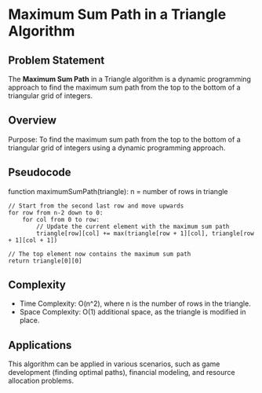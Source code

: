 # Maximum Sum Path in a Triangle Algorithm

## Problem Statement
The **Maximum Sum Path** in a Triangle algorithm is a dynamic programming approach to find the maximum sum path from the top to the bottom of a triangular grid of integers.

## Overview
Purpose: To find the maximum sum path from the top to the bottom of a triangular grid of integers using a dynamic programming approach.

## Pseudocode
function maximumSumPath(triangle):
    n = number of rows in triangle

    // Start from the second last row and move upwards
    for row from n-2 down to 0:
        for col from 0 to row:
            // Update the current element with the maximum sum path
            triangle[row][col] += max(triangle[row + 1][col], triangle[row + 1][col + 1])

    // The top element now contains the maximum sum path
    return triangle[0][0]

## Complexity
- Time Complexity: O(n^2), where n is the number of rows in the triangle.
- Space Complexity: O(1) additional space, as the triangle is modified in place.

## Applications
This algorithm can be applied in various scenarios, such as game development (finding optimal paths), financial modeling, and resource allocation problems.